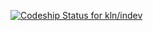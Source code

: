 [ ![Codeship Status for kln/indev](https://codeship.com/projects/2a4d0930-533e-0132-6b4d-4ac7d15cf06b/status)](https://codeship.com/projects/48909)
